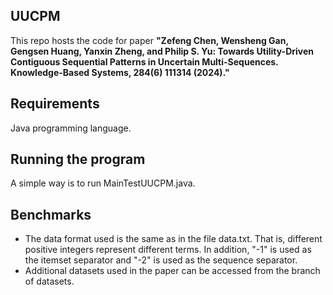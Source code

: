 ## UUCPM
This repo hosts the code for paper **"Zefeng Chen, Wensheng Gan, Gengsen Huang, Yanxin Zheng, and Philip S. Yu: Towards Utility-Driven Contiguous Sequential Patterns in Uncertain Multi-Sequences. Knowledge-Based Systems, 284(6) 111314 (2024)."**

## Requirements
Java programming language.

## Running the program
A simple way is to run MainTestUUCPM.java.

## Benchmarks
- The data format used is the same as in the file data.txt. That is, different positive integers represent different terms. In addition, "-1" is used as the itemset separator and "-2" is used as the sequence separator.
- Additional datasets used in the paper can be accessed from the branch of datasets.
